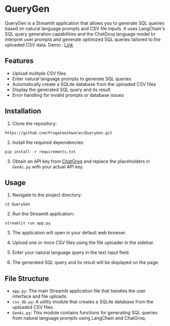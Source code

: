 # QueryGen

QueryGen is a Streamlit application that allows you to generate SQL queries based on natural language prompts and CSV file inputs. It uses LangChain's SQL query generation capabilities and the ChatGroq language model to interpret user prompts and generate optimized SQL queries tailored to the uploaded CSV data.
Demo : [Link](https://www.linkedin.com/posts/pragateesh_hello-everyone-im-excited-to-share-that-activity-7201981392715472897-NWrC/?utm_source=share&utm_medium=member_desktop)
## Features

- Upload multiple CSV files
- Enter natural language prompts to generate SQL queries
- Automatically create a SQLite database from the uploaded CSV files
- Display the generated SQL query and its result
- Error handling for invalid prompts or database issues

## Installation

1. Clone the repository:

```
https://github.com/Pragateeshwaran/QueryGen.git
```

2. Install the required dependencies:

```
pip install -r requirements.txt
```

3. Obtain an API key from [ChatGroq](https://www.chatgroq.com/) and replace the placeholders in `GenAi.py` with your actual API key.

## Usage

1. Navigate to the project directory:

```
cd QueryGen
```

2. Run the Streamlit application:

```
streamlit run app.py
```

3. The application will open in your default web browser.

4. Upload one or more CSV files using the file uploader in the sidebar.

5. Enter your natural language query in the text input field.

6. The generated SQL query and its result will be displayed on the page.

## File Structure

- `app.py`: The main Streamlit application file that handles the user interface and file uploads.
- `csv_db.py`: A utility module that creates a SQLite database from the uploaded CSV files.
- `GenAi.py`: This module contains functions for generating SQL queries from natural language prompts using LangChain and ChatGroq.

